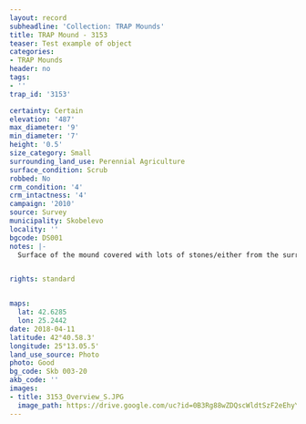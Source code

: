 ```yaml
---
layout: record
subheadline: 'Collection: TRAP Mounds'
title: TRAP Mound - 3153
teaser: Test example of object
categories:
- TRAP Mounds
header: no
tags:
- ''
trap_id: '3153'

certainty: Certain
elevation: '487'
max_diameter: '9'
min_diameter: '7'
height: '0.5'
size_category: Small
surrounding_land_use: Perennial Agriculture
surface_condition: Scrub
robbed: No
crm_condition: '4'
crm_intactness: '4'
campaign: '2010'
source: Survey
municipality: Skobelevo
locality: ''
bgcode: DS001
notes: |-
  Surface of the mound covered with lots of stones/either from the surrounding pasture or from the mound.


rights: standard


maps:
  lat: 42.6285
  lon: 25.2442
date: 2018-04-11
latitude: 42°40.58.3'
longitude: 25°13.05.5'
land_use_source: Photo
photo: Good
bg_code: Skb 003-20
akb_code: ''
images:
- title: 3153_Overview_S.JPG
  image_path: https://drive.google.com/uc?id=0B3Rg88wZDQscWldtSzF2eEhyYms
---
```

